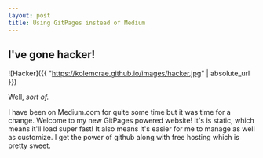```yaml
---
layout: post
title: Using GitPages instead of Medium
---
```


I've gone hacker!
-----------------

![Hacker]({{ "https://kolemcrae.github.io/images/hacker.jpg" | absolute_url }})

Well, *sort of.* 

I have been on Medium.com for quite some time but it was time for a change. Welcome to my new GitPages powered website! It's is static, which means it'll load super fast! It also means it's easier for me to manage as well as customize. I get the power of github along with free hosting which is pretty sweet. 






